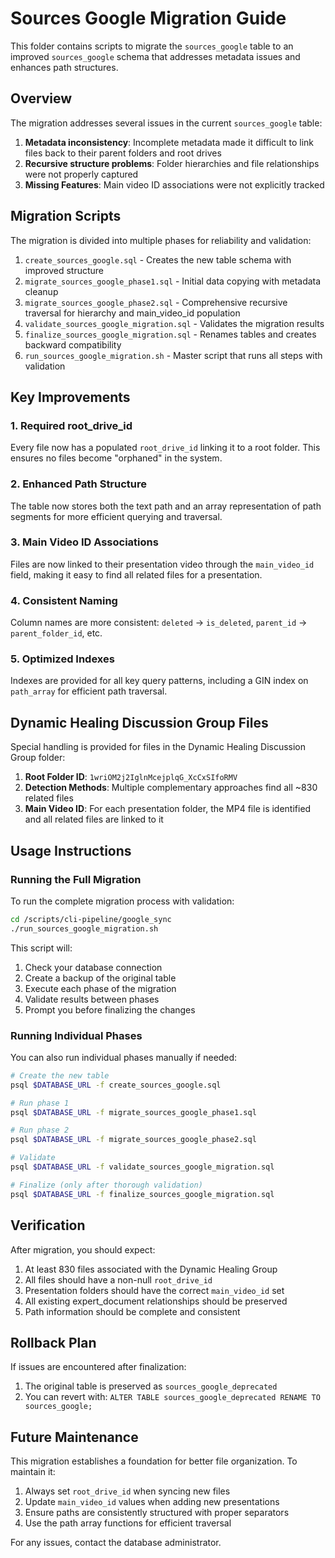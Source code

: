 # Sources Google Migration Guide

This folder contains scripts to migrate the `sources_google` table to an improved `sources_google` schema that addresses metadata issues and enhances path structures.

## Overview

The migration addresses several issues in the current `sources_google` table:

1. **Metadata inconsistency**: Incomplete metadata made it difficult to link files back to their parent folders and root drives
2. **Recursive structure problems**: Folder hierarchies and file relationships were not properly captured
3. **Missing Features**: Main video ID associations were not explicitly tracked

## Migration Scripts

The migration is divided into multiple phases for reliability and validation:

1. `create_sources_google.sql` - Creates the new table schema with improved structure
2. `migrate_sources_google_phase1.sql` - Initial data copying with metadata cleanup
3. `migrate_sources_google_phase2.sql` - Comprehensive recursive traversal for hierarchy and main_video_id population
4. `validate_sources_google_migration.sql` - Validates the migration results
5. `finalize_sources_google_migration.sql` - Renames tables and creates backward compatibility
6. `run_sources_google_migration.sh` - Master script that runs all steps with validation

## Key Improvements

### 1. Required root_drive_id
Every file now has a populated `root_drive_id` linking it to a root folder. This ensures no files become "orphaned" in the system.

### 2. Enhanced Path Structure
The table now stores both the text path and an array representation of path segments for more efficient querying and traversal.

### 3. Main Video ID Associations
Files are now linked to their presentation video through the `main_video_id` field, making it easy to find all related files for a presentation.

### 4. Consistent Naming
Column names are more consistent: `deleted` → `is_deleted`, `parent_id` → `parent_folder_id`, etc.

### 5. Optimized Indexes
Indexes are provided for all key query patterns, including a GIN index on `path_array` for efficient path traversal.

## Dynamic Healing Discussion Group Files

Special handling is provided for files in the Dynamic Healing Discussion Group folder:

1. **Root Folder ID**: `1wriOM2j2IglnMcejplqG_XcCxSIfoRMV`
2. **Detection Methods**: Multiple complementary approaches find all ~830 related files
3. **Main Video ID**: For each presentation folder, the MP4 file is identified and all related files are linked to it

## Usage Instructions

### Running the Full Migration

To run the complete migration process with validation:

```bash
cd /scripts/cli-pipeline/google_sync
./run_sources_google_migration.sh
```

This script will:
1. Check your database connection
2. Create a backup of the original table
3. Execute each phase of the migration
4. Validate results between phases
5. Prompt you before finalizing the changes

### Running Individual Phases

You can also run individual phases manually if needed:

```bash
# Create the new table
psql $DATABASE_URL -f create_sources_google.sql

# Run phase 1
psql $DATABASE_URL -f migrate_sources_google_phase1.sql

# Run phase 2
psql $DATABASE_URL -f migrate_sources_google_phase2.sql

# Validate
psql $DATABASE_URL -f validate_sources_google_migration.sql

# Finalize (only after thorough validation)
psql $DATABASE_URL -f finalize_sources_google_migration.sql
```

## Verification

After migration, you should expect:

1. At least 830 files associated with the Dynamic Healing Group
2. All files should have a non-null `root_drive_id`
3. Presentation folders should have the correct `main_video_id` set
4. All existing expert_document relationships should be preserved
5. Path information should be complete and consistent

## Rollback Plan

If issues are encountered after finalization:

1. The original table is preserved as `sources_google_deprecated`
2. You can revert with: `ALTER TABLE sources_google_deprecated RENAME TO sources_google;`

## Future Maintenance

This migration establishes a foundation for better file organization. To maintain it:

1. Always set `root_drive_id` when syncing new files
2. Update `main_video_id` values when adding new presentations
3. Ensure paths are consistently structured with proper separators
4. Use the path array functions for efficient traversal

For any issues, contact the database administrator.
